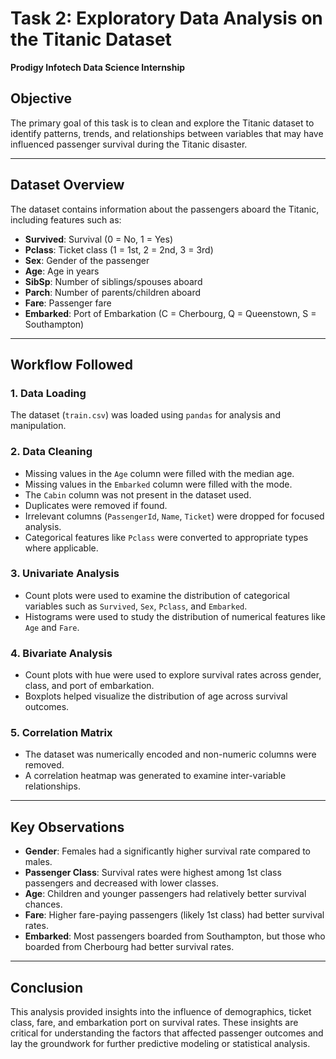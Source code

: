 # Task 2: Exploratory Data Analysis on the Titanic Dataset  
**Prodigy Infotech Data Science Internship**

## Objective  
The primary goal of this task is to clean and explore the Titanic dataset to identify patterns, trends, and relationships between variables that may have influenced passenger survival during the Titanic disaster.

---

## Dataset Overview  
The dataset contains information about the passengers aboard the Titanic, including features such as:

- **Survived**: Survival (0 = No, 1 = Yes)  
- **Pclass**: Ticket class (1 = 1st, 2 = 2nd, 3 = 3rd)  
- **Sex**: Gender of the passenger  
- **Age**: Age in years  
- **SibSp**: Number of siblings/spouses aboard  
- **Parch**: Number of parents/children aboard  
- **Fare**: Passenger fare  
- **Embarked**: Port of Embarkation (C = Cherbourg, Q = Queenstown, S = Southampton)

---

## Workflow Followed

### 1. Data Loading  
The dataset (`train.csv`) was loaded using `pandas` for analysis and manipulation.

### 2. Data Cleaning  
- Missing values in the `Age` column were filled with the median age.  
- Missing values in the `Embarked` column were filled with the mode.  
- The `Cabin` column was not present in the dataset used.  
- Duplicates were removed if found.  
- Irrelevant columns (`PassengerId`, `Name`, `Ticket`) were dropped for focused analysis.  
- Categorical features like `Pclass` were converted to appropriate types where applicable.

### 3. Univariate Analysis  
- Count plots were used to examine the distribution of categorical variables such as `Survived`, `Sex`, `Pclass`, and `Embarked`.  
- Histograms were used to study the distribution of numerical features like `Age` and `Fare`.

### 4. Bivariate Analysis  
- Count plots with hue were used to explore survival rates across gender, class, and port of embarkation.  
- Boxplots helped visualize the distribution of age across survival outcomes.

### 5. Correlation Matrix  
- The dataset was numerically encoded and non-numeric columns were removed.  
- A correlation heatmap was generated to examine inter-variable relationships.

---

## Key Observations

- **Gender**: Females had a significantly higher survival rate compared to males.  
- **Passenger Class**: Survival rates were highest among 1st class passengers and decreased with lower classes.  
- **Age**: Children and younger passengers had relatively better survival chances.  
- **Fare**: Higher fare-paying passengers (likely 1st class) had better survival rates.  
- **Embarked**: Most passengers boarded from Southampton, but those who boarded from Cherbourg had better survival rates.

---

## Conclusion  
This analysis provided insights into the influence of demographics, ticket class, fare, and embarkation port on survival rates. These insights are critical for understanding the factors that affected passenger outcomes and lay the groundwork for further predictive modeling or statistical analysis.